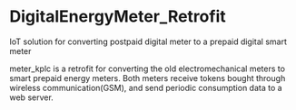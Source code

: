 # DigitalEnergyMeter_Retrofit
IoT solution for converting postpaid digital meter to a prepaid digital smart meter

meter_kplc is a retrofit for converting the old electromechanical meters to smart prepaid energy meters.
Both meters receive tokens bought through wireless communication(GSM), and send periodic consumption data to a web server. 
